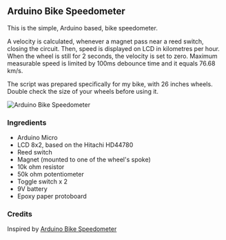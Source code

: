 ## Arduino Bike Speedometer

This is the simple, Arduino based, bike speedometer. 

A velocity is calculated, whenever a magnet pass near a reed switch, closing the circuit. Then, speed is displayed on LCD in kilometres per hour. When the wheel is still for 2 seconds, the velocity is set to zero. Maximum measurable speed is limited by 100ms debounce time and it equals 76.68 km/s.

The script was prepared specifically for my bike, with 26 inches wheels. Double check the size of your wheels before using it.

<img src="https://github.com/lukkry/speedometer/blob/master/photos/photo_1_min.jpg" alt="Arduino Bike Speedometer" />

### Ingredients
* Arduino Micro
* LCD 8x2, based on the Hitachi HD44780 
* Reed switch
* Magnet (mounted to one of the wheel's spoke)
* 10k ohm resistor
* 50k ohm potentiometer
* Toggle switch x 2
* 9V battery
* Epoxy paper protoboard

### Credits
Inspired by [Arduino Bike Speedometer](http://www.instructables.com/id/Arduino-Bike-Speedometer)

